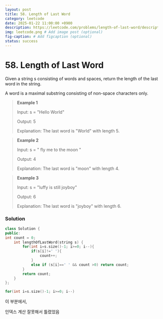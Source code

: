 ```yaml
---
layout: post
title: 58. Length of Last Word
category: leetcode
date: 2025-01-22 11:00:00 +0900
description: https://leetcode.com/problems/length-of-last-word/description/
img: leetcode.png # Add image post (optional)
fig-caption: # Add figcaption (optional)
status: success
---
```



# 58. Length of Last Word

Given a string s consisting of words and spaces, return the length of the last word in the string.

A word is a maximal 
substring
 consisting of non-space characters only.

 

> **Example 1**
> 
> Input: s = "Hello World"
> 
> Output: 5
> 
> Explanation: The last word is "World" with length 5.


> **Example 2**
> 
> Input: s = "   fly me   to   the moon  "
> 
> Output: 4
> 
> Explanation: The last word is "moon" with length 4.

> **Example 3**
> 
> Input: s = "luffy is still joyboy"
> 
> Output: 6
> 
> Explanation: The last word is "joyboy" with length 6.




### Solution

```cpp
class Solution {
public:
int count = 0;
    int lengthOfLastWord(string s) {
        for(int i=s.size()-1; i>=0; i--){
            if(s[i]!=' '){
                count++; 
            }
            else if (s[i]==' ' && count >0) return count;
        }
        return count;
    }
};
```

```cpp
for(int i=s.size()-1; i>=0; i--)
```

이 부분에서, 

인덱스 계산 잘못해서 틀렸었음  